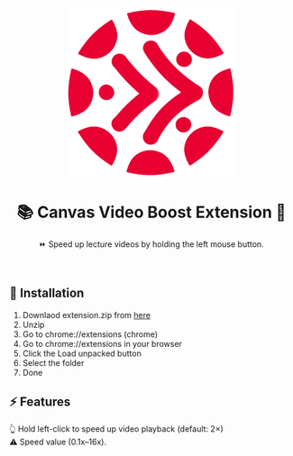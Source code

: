 <p align="center">
  <img src="icon.png" alt="Canvas Video Boost Logo" width="300" />
</p>

<h1 align="center">📚 Canvas Video Boost Extension 🔌</h1>

<p align="center">
  ⏩ Speed up lecture videos by holding the left mouse button.
</p>
<br/>

## 🚀 Installation
1. Downlaod extension.zip from [here](https://github.com/goldfish047/canvas-video-boost/archive/refs/heads/main.zip)
2. Unzip
3. Go to chrome://extensions (chrome)
4. Go to chrome://extensions in your browser
5. Click the Load unpacked button
6. Select the folder
7. Done


## ⚡ Features
👆 Hold left-click to speed up video playback (default: 2×)
<br/>
⚠ Speed value (0.1x–16x).
<br/>


